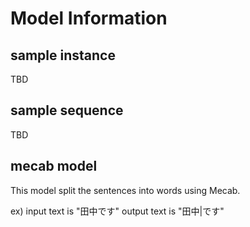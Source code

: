 # Model Information

## sample instance

TBD

## sample sequence

TBD

## mecab model

This model split the sentences into words using Mecab.

ex)
    input text is "田中です"
    output text is "田中|です"
